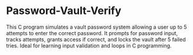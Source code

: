 # Password-Vault-Verify
This C program simulates a vault password system allowing a user up to 5 attempts to enter the correct password. It prompts for password input, tracks attempts, grants access if correct, and locks the vault after 5 failed tries. Ideal for learning input validation and loops in C programming.
